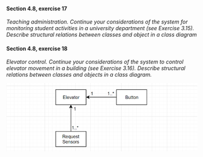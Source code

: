 #### Section 4.8, exercise 17

*Teaching administration. Continue your considerations of the system for monitoring student activities in a university department (see Exercise 3.15). Describe structural relations between classes and object in a class diagram*



#### Section 4.8, exercise 18

*Elevator control. Continue your considerations of the system to control elevator movement in a building (see Exercise 3.16). Describe structural relations between classes and objects in a class diagram.*

![](.\img\11.png)


